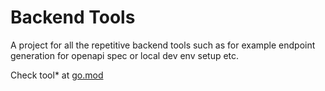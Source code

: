 # Backend Tools

A project for all the repetitive backend tools such as for example endpoint generation for openapi spec or local dev env setup etc.

Check tool* at [go.mod](go.mod)